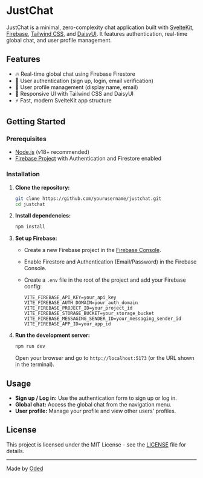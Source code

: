 # JustChat

JustChat is a minimal, zero-complexity chat application built with [SvelteKit](https://kit.svelte.dev/), [Firebase](https://firebase.google.com/), [Tailwind CSS](https://tailwindcss.com/), and [DaisyUI](https://daisyui.com/). It features authentication, real-time global chat, and user profile management.

## Features

- 🔥 Real-time global chat using Firebase Firestore
- 🔐 User authentication (sign up, login, email verification)
- 👤 User profile management (display name, email)
- 🎨 Responsive UI with Tailwind CSS and DaisyUI
- ⚡ Fast, modern SvelteKit app structure

## Getting Started

### Prerequisites

- [Node.js](https://nodejs.org/) (v18+ recommended)
- [Firebase Project](https://console.firebase.google.com/) with Authentication and Firestore enabled

### Installation

1. **Clone the repository:**

   ```sh
   git clone https://github.com/yourusername/justchat.git
   cd justchat
   ```

2. **Install dependencies:**

   ```sh
   npm install
   ```

3. **Set up Firebase:**

   - Create a new Firebase project in the [Firebase Console](https://console.firebase.google.com/).
   - Enable Firestore and Authentication (Email/Password) in the Firebase Console.
   - Create a `.env` file in the root of the project and add your Firebase config:

     ```env
     VITE_FIREBASE_API_KEY=your_api_key
     VITE_FIREBASE_AUTH_DOMAIN=your_auth_domain
     VITE_FIREBASE_PROJECT_ID=your_project_id
     VITE_FIREBASE_STORAGE_BUCKET=your_storage_bucket
     VITE_FIREBASE_MESSAGING_SENDER_ID=your_messaging_sender_id
     VITE_FIREBASE_APP_ID=your_app_id
     ```

4. **Run the development server:**

   ```sh
   npm run dev
   ```

   Open your browser and go to `http://localhost:5173` (or the URL shown in the terminal).

## Usage

- **Sign up / Log in:** Use the authentication form to sign up or log in.
- **Global chat:** Access the global chat from the navigation menu.
- **User profile:** Manage your profile and view other users' profiles.

## License

This project is licensed under the MIT License - see the [LICENSE](LICENSE) file for details.

---

Made by [Oded](https://github.com/Oded2)
